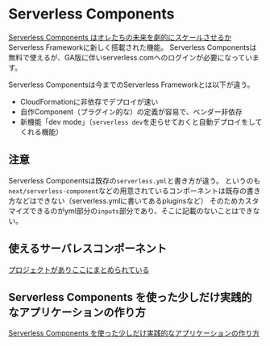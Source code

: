 # Serverless Components
[Serverless Components はオレたちの未来を劇的にスケールさせるか](https://qiita.com/G-awa/items/04dec937925d2875d320)
Serverless Frameworkに新しく搭載された機能。
Serverless Componentsは無料で使えるが、GA版に伴いserverless.comへのログインが必要になっています。

Serverless Componentsは今までのServerless Frameworkとは以下が違う。
- CloudFormationに非依存でデプロイが速い
- 自作Component（プラグイン的な）の定義が容易で、ベンダー非依存
- 新機能「dev mode」（`serverless dev`を走らせておくと自動デプロイをしてくれる機能）

## 注意

Serverless Componentsは既存の`serverless.yml`と書き方が違う。
というのも`next/serverless-component`などの用意されているコンポーネントは既存の書き方などはできない（serverless.ymlに書いてあるpluginsなど）
そのためカスタマイズできるのがyml部分の`inputs`部分であり、そこに記載のないことはできない。

## 使えるサーバレスコンポーネント
[プロジェクトがありここにまとめられている](https://github.com/serverless-components)

## Serverless Components を使った少しだけ実践的なアプリケーションの作り方
[Serverless Components を使った少しだけ実践的なアプリケーションの作り方](https://yamitzky.hatenablog.com/entry/2020/08/10/180957)



